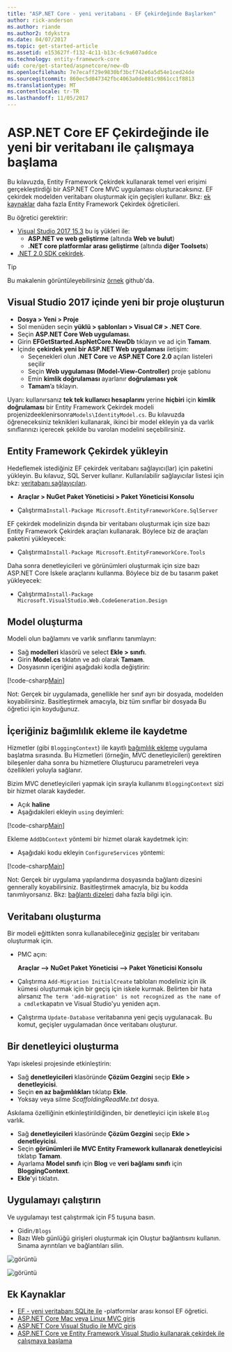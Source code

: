 ```yaml
---
title: "ASP.NET Core - yeni veritabanı - EF Çekirdeğinde Başlarken"
author: rick-anderson
ms.author: riande
ms.author2: tdykstra
ms.date: 04/07/2017
ms.topic: get-started-article
ms.assetid: e153627f-f132-4c11-b13c-6c9a607addce
ms.technology: entity-framework-core
uid: core/get-started/aspnetcore/new-db
ms.openlocfilehash: 7e7ecaff29e9830bf3bcf742e6a5d54e1ced24de
ms.sourcegitcommit: 860ec5d047342fbc4063a0de881c9861cc1f8813
ms.translationtype: MT
ms.contentlocale: tr-TR
ms.lasthandoff: 11/05/2017
---
```

# <a name="getting-started-with-ef-core-on-aspnet-core-with-a-new-database"></a>ASP.NET Core EF Çekirdeğinde ile yeni bir veritabanı ile çalışmaya başlama

Bu kılavuzda, Entity Framework Çekirdek kullanarak temel veri erişimi gerçekleştirdiği bir ASP.NET Core MVC uygulaması oluşturacaksınız. EF çekirdek modelden veritabanı oluşturmak için geçişleri kullanır. Bkz: [ek kaynaklar](#additional-resources) daha fazla Entity Framework Çekirdek öğreticileri.

Bu öğretici gerektirir:
* [Visual Studio 2017 15.3](https://www.visualstudio.com/downloads/) bu iş yükleri ile:
  * **ASP.NET ve web geliştirme** (altında **Web ve bulut**)
  * **.NET core platformlar arası geliştirme** (altında **diğer Toolsets**)
* [.NET 2.0 SDK çekirdek](https://www.microsoft.com/net/download/core).

> [!TIP]  
> Bu makalenin görüntüleyebilirsiniz [örnek](https://github.com/aspnet/EntityFramework.Docs/tree/master/samples/core/GetStarted/AspNetCore/EFGetStarted.AspNetCore.NewDb) github'da.

## <a name="create-a-new-project-in-visual-studio-2017"></a>Visual Studio 2017 içinde yeni bir proje oluşturun

* **Dosya > Yeni > Proje**
* Sol menüden seçin **yüklü > şablonları > Visual C# > .NET Core**.
* Seçin **ASP.NET Core Web uygulaması**.
* Girin **EFGetStarted.AspNetCore.NewDb** tıklayın ve ad için **Tamam**.
* İçinde **çekirdek yeni bir ASP.NET Web uygulaması** iletişim:
  * Seçenekleri olun **.NET Core** ve **ASP.NET Core 2.0** açılan listeleri seçilir
  * Seçin **Web uygulaması (Model-View-Controller)** proje şablonu
  * Emin **kimlik doğrulaması** ayarlanır **doğrulaması yok**
  * **Tamam**’a tıklayın.

Uyarı: kullanırsanız **tek tek kullanıcı hesaplarını** yerine **hiçbiri** için **kimlik doğrulaması** bir Entity Framework Çekirdek modeli projenizdeeklenirsonra`Models\IdentityModel.cs`. Bu kılavuzda öğreneceksiniz teknikleri kullanarak, ikinci bir model ekleyin ya da varlık sınıflarınızı içerecek şekilde bu varolan modelini seçebilirsiniz.

## <a name="install-entity-framework-core"></a>Entity Framework Çekirdek yükleyin

Hedeflemek istediğiniz EF çekirdek veritabanı sağlayıcı(lar) için paketini yükleyin. Bu kılavuz, SQL Server kullanır. Kullanılabilir sağlayıcılar listesi için bkz: [veritabanı sağlayıcıları](../../providers/index.md).

* **Araçlar > NuGet Paket Yöneticisi > Paket Yöneticisi Konsolu**

* Çalıştırma`Install-Package Microsoft.EntityFrameworkCore.SqlServer`

EF çekirdek modelinizin dışında bir veritabanı oluşturmak için size bazı Entity Framework Çekirdek araçları kullanarak. Böylece biz de araçları paketini yükleyecek:

* Çalıştırma`Install-Package Microsoft.EntityFrameworkCore.Tools`

Daha sonra denetleyicileri ve görünümleri oluşturmak için size bazı ASP.NET Core İskele araçlarını kullanma. Böylece biz de bu tasarım paket yükleyecek:

* Çalıştırma`Install-Package Microsoft.VisualStudio.Web.CodeGeneration.Design`

## <a name="create-the-model"></a>Model oluşturma

Modeli olun bağlamını ve varlık sınıflarını tanımlayın:

* Sağ **modelleri** klasörü ve select **Ekle > sınıfı**.
* Girin **Model.cs** tıklatın ve adı olarak **Tamam**.
* Dosyasının içeriğini aşağıdaki kodla değiştirin:

 [!code-csharp[Main](../../../../samples/core/GetStarted/AspNetCore/EFGetStarted.AspNetCore.NewDb/Models/Model.cs)]

Not: Gerçek bir uygulamada, genellikle her sınıf ayrı bir dosyada, modelden koyabilirsiniz. Basitleştirmek amacıyla, biz tüm sınıflar bir dosyada Bu öğretici için koyduğunuz.

## <a name="register-your-context-with-dependency-injection"></a>İçeriğiniz bağımlılık ekleme ile kaydetme

Hizmetler (gibi `BloggingContext`) ile kayıtlı [bağımlılık ekleme](http://docs.asp.net/en/latest/fundamentals/dependency-injection.html) uygulama başlatma sırasında. Bu Hizmetleri (örneğin, MVC denetleyicileri) gerektiren bileşenler daha sonra bu hizmetlere Oluşturucu parametreleri veya özellikleri yoluyla sağlanır.

Bizim MVC denetleyicileri yapmak için sırayla kullanımı `BloggingContext` sizi bir hizmet olarak kaydeder.

* Açık **haline**
* Aşağıdakileri ekleyin `using` deyimleri:

 [!code-csharp[Main](../../../../samples/core/GetStarted/AspNetCore/EFGetStarted.AspNetCore.NewDb/Startup.cs#AddedUsings)]

Ekleme `AddDbContext` yöntemi bir hizmet olarak kaydetmek için:

* Aşağıdaki kodu ekleyin `ConfigureServices` yöntemi:

 [!code-csharp[Main](../../../../samples/core/GetStarted/AspNetCore/EFGetStarted.AspNetCore.NewDb/Startup.cs?name=ConfigureServices&highlight=7-8)]

Not: Gerçek bir uygulama yapılandırma dosyasında bağlantı dizesini gennerally koyabilirsiniz. Basitleştirmek amacıyla, biz bu kodda tanımlıyorsanız. Bkz: [bağlantı dizeleri](../../miscellaneous/connection-strings.md) daha fazla bilgi için.

## <a name="create-your-database"></a>Veritabanı oluşturma

Bir modeli eğittikten sonra kullanabileceğiniz [geçişler](https://docs.microsoft.com/aspnet/core/data/ef-mvc/migrations#introduction-to-migrations) bir veritabanı oluşturmak için.

* PMC açın:

  **Araçlar –> NuGet Paket Yöneticisi –> Paket Yöneticisi Konsolu**
* Çalıştırma `Add-Migration InitialCreate` tabloları modeliniz için ilk kümesi oluşturmak için bir geçiş için iskele kurmak. Belirten bir hata alırsanız `The term 'add-migration' is not recognized as the name of a cmdlet`kapatın ve Visual Studio'yu yeniden açın.
* Çalıştırma `Update-Database` veritabanına yeni geçiş uygulanacak. Bu komut, geçişler uygulamadan önce veritabanı oluşturur.

## <a name="create-a-controller"></a>Bir denetleyici oluşturma

Yapı iskelesi projesinde etkinleştirin:

* Sağ **denetleyicileri** klasöründe **Çözüm Gezgini** seçip **Ekle > denetleyicisi**.
* Seçin **en az bağımlılıkları** tıklatıp **Ekle**.
* Yoksay veya silme *ScaffoldingReadMe.txt* dosya.

Askılama özelliğinin etkinleştirildiğinden, bir denetleyici için iskele `Blog` varlık.

* Sağ **denetleyicileri** klasöründe **Çözüm Gezgini** seçip **Ekle > denetleyicisi**.
* Seçin **görünümleri ile MVC Entity Framework kullanarak denetleyicisi** tıklatıp **Tamam**.
* Ayarlama **Model sınıfı** için **Blog** ve **veri bağlamı sınıfı** için **BloggingContext**.
* **Ekle**'yi tıklatın.


## <a name="run-the-application"></a>Uygulamayı çalıştırın

Ve uygulamayı test çalıştırmak için F5 tuşuna basın.

* Gidin`/Blogs`
* Bazı Web günlüğü girişleri oluşturmak için Oluştur bağlantısını kullanın. Sınama ayrıntıları ve bağlantıları silin.

![görüntü](_static/create.png)

![görüntü](_static/index-new-db.png)

## <a name="additional-resources"></a>Ek Kaynaklar

* [EF - yeni veritabanı SQLite ile](xref:core/get-started/netcore/new-db-sqlite) -platformlar arası konsol EF öğretici.
* [ASP.NET Core Mac veya Linux MVC giriş](https://docs.microsoft.com/aspnet/core/tutorials/first-mvc-app-xplat/index)
* [ASP.NET Core Visual Studio ile MVC giriş](https://docs.microsoft.com/aspnet/core/tutorials/first-mvc-app/index)
* [ASP.NET Core ve Entity Framework Visual Studio kullanarak çekirdek ile çalışmaya başlama](https://docs.microsoft.com/aspnet/core/data/ef-mvc/index)

